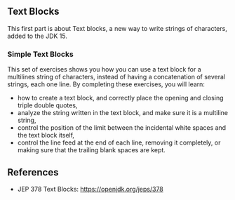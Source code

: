 ## Text Blocks

This first part is about Text blocks, a new way to write strings of characters, added to the JDK 15.

### Simple Text Blocks

This set of exercises shows you how you can use a text block for a multilines string of characters, instead of having a concatenation of several strings, each one line. By completing these exercises, you will learn:
- how to create a text block, and correctly place the opening and closing triple double quotes,
- analyze the string written in the text block, and make sure it is a multiline string,
- control the position of the limit between the incidental white spaces and the text block itself,
- control the line feed at the end of each line, removing it completely, or making sure that the trailing blank spaces are kept.

## References

- JEP 378 Text Blocks: https://openjdk.org/jeps/378
